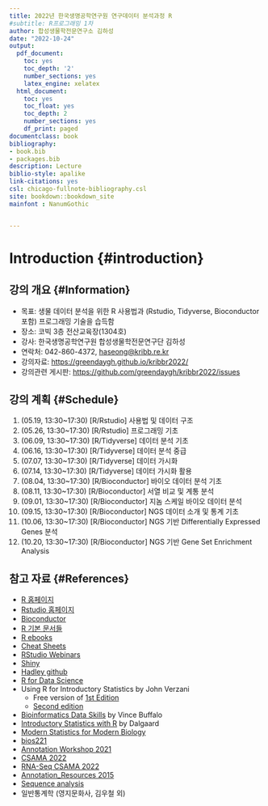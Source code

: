 ```yaml
--- 
title: 2022년 한국생명공학연구원 연구데이터 분석과정 R
#subtitle: R프로그래밍 1차
author: 합성생물학전문연구소 김하성
date: "2022-10-24"
output:
  pdf_document:
    toc: yes
    toc_depth: '2'
    number_sections: yes
    latex_engine: xelatex
  html_document:
    toc: yes
    toc_float: yes
    toc_depth: 2
    number_sections: yes
    df_print: paged
documentclass: book
bibliography:
- book.bib
- packages.bib
description: Lecture
biblio-style: apalike
link-citations: yes
csl: chicago-fullnote-bibliography.csl
site: bookdown::bookdown_site
mainfont : NanumGothic


---
```



# Introduction {#introduction}

## 강의 개요 {#Information}
- 목표: 생물 데이터 분석을 위한 R 사용법과 (Rstudio, Tidyverse, Bioconductor 포함) 프로그래밍 기술을 습득함
- 장소: 코빅 3층 전산교육장(1304호)
- 강사: 한국생명공학연구원 합성생물학전문연구단 김하성
- 연락처: 042-860-4372, haseong@kribb.re.kr 
- 강의자료: https://greendaygh.github.io/kribbr2022/
- 강의관련 게시판: https://github.com/greendaygh/kribbr2022/issues


## 강의 계획 {#Schedule}

1. (05.19, 13:30~17:30) [R/Rstudio] 사용법 및 데이터 구조
2. (05.26, 13:30~17:30) [R/Rstudio] 프로그래밍 기초 
3. (06.09, 13:30~17:30) [R/Tidyverse] 데이터 분석 기초 
4. (06.16, 13:30~17:30) [R/Tidyverse] 데이터 분석 중급  
5. (07.07, 13:30~17:30) [R/Tidyverse] 데이터 가시화 
6. (07.14, 13:30~17:30) [R/Tidyverse] 데이터 가시화 활용 
7. (08.04, 13:30~17:30) [R/Bioconductor] 바이오 데이터 분석 기초
8. (08.11, 13:30~17:30) [R/Bioconductor] 서열 비교 및 계통 분석 
9. (09.01, 13:30~17:30) [R/Bioconductor] 지놈 스케일 바이오 데이터 분석 
10. (09.15, 13:30~17:30) [R/Bioconductor] NGS 데이터 소개 및 통계 기초
11. (10.06, 13:30~17:30) [R/Bioconductor] NGS 기반 Differentially Expressed Genes 분석 
12. (10.20, 13:30~17:30) [R/Bioconductor] NGS 기반 Gene Set Enrichment Analysis 


## 참고 자료 {#References}

- [R 홈페이지](https://www.r-project.org/)
- [Rstudio 홈페이지](https://www.rstudio.com/)
- [Bioconductor](https://www.bioconductor.org/)
- [R 기본 문서들](https://cran.r-project.org/manuals.html) 
- [R ebooks](https://bookdown.org/)
- [Cheat Sheets](https://www.rstudio.com/resources/cheatsheets/)
- [RStudio Webinars](https://resources.rstudio.com/)
- [Shiny](http://shiny.rstudio.com/tutorial/)
- [Hadley github](https://github.com/hadley)
- [R for Data Science](https://r4ds.had.co.nz) 
- Using R for Introductory Statistics by John Verzani
  - Free version of [1st Edition](https://cran.r-project.org/doc/contrib/Verzani-SimpleR.pdf)
  - [Second edition](https://www.crcpress.com/Using-R-for-Introductory-Statistics-Second-Edition/Verzani/p/book/9781466590731)
- [Bioinformatics Data Skills](http://2.droppdf.com/files/5aTvl/bioinformatics-data-skills.pdf) by Vince Buffalo
- [Introductory Statistics with R](http://www.academia.dk/BiologiskAntropologi/Epidemiologi/PDF/Introductory_Statistics_with_R__2nd_ed.pdf) by Dalgaard
- [Modern Statistics for Modern Biology](http://web.stanford.edu/class/bios221/book/index.html)
- [bios221](https://web.stanford.edu/class/bios221/labs/)
- [Annotation Workshop 2021](https://jmacdon.github.io/Bioc2021Anno/articles/AnnotationWorkshop.html#summarizedexperiment-objects-1)
- [CSAMA 2022](https://www.bioconductor.org/help/course-materials/2022/CSAMA/)
- [RNA-Seq CSAMA 2022](https://www.bioconductor.org/help/course-materials/2022/CSAMA/lab/2-tuesday/lab-03-rnaseq/rnaseqGene_CSAMA2022.html)
- [Annotation_Resources 2015](https://bioconductor.org/help/course-materials/2015/BioC2015/Annotation_Resources.html)
- [Sequence analysis](http://bioconductor.org/help/course-materials/2015/LearnBioconductorFeb2015/A01.3_BioconductorForSequenceAnalysis.html)
- 일반통계학 (영지문화사, 김우철 외)

